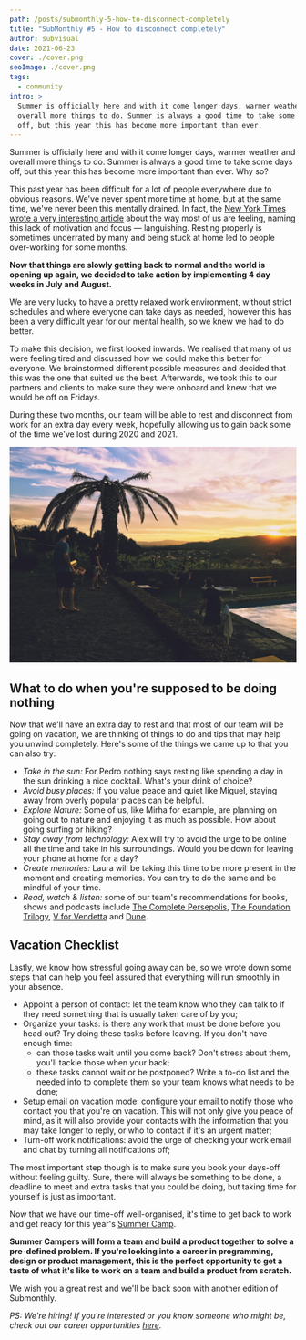 ```yaml
---
path: /posts/submonthly-5-how-to-disconnect-completely
title: "SubMonthly #5 - How to disconnect completely"
author: subvisual
date: 2021-06-23
cover: ./cover.png
seoImage: ./cover.png
tags:
  - community
intro: >
  Summer is officially here and with it come longer days, warmer weather and
  overall more things to do. Summer is always a good time to take some days
  off, but this year this has become more important than ever.
---
```



Summer is officially here and with it come longer days, warmer weather and
overall more things to do. Summer is always a good time to take some days off,
but this year this has become more important than ever.  Why so? 

This past year has been difficult for a lot of people everywhere due to obvious
reasons. We've never spent more time at home, but at the same time, we've never
been this mentally drained. In fact, the [New York Times wrote a very
interesting article][languishing] about the way most of us are feeling, naming this lack of
motivation and focus — languishing.  Resting properly is sometimes underrated
by many and being stuck at home led to people over-working for some months. 

**Now that things are slowly getting back to normal and the world is opening up
again, we decided to take action by implementing 4 day weeks in July and
August.**

We are very lucky to have a pretty relaxed work environment, without strict
schedules and where everyone can take days as needed, however this has been a
very difficult year for our mental health, so we knew we had to do better.

To make this decision, we first looked inwards. We realised that many of us
were feeling tired and discussed how we could make this better for everyone. We
brainstormed different possible measures and decided that this was the one that
suited us the best. Afterwards, we took this to our partners and clients to
make sure they were onboard and knew that we would be off on Fridays.

During these two months, our team will be able to rest and disconnect from work
for an extra day every week, hopefully allowing us to gain back some of the
time we've lost during 2020 and 2021.

![](./retreat.jpg)


## What to do when you're supposed to be doing nothing

Now that we'll have an extra day to rest and that most of our team will be
going on vacation, we are thinking of things to do and tips that may help you
unwind completely. Here's some of the things we came up to that you can also
try: 

* _Take in the sun:_ For Pedro nothing says resting like spending a day in the
  sun drinking a nice cocktail. What's your drink of choice? 
* _Avoid busy places:_ If you value peace and quiet like Miguel, staying away
  from overly popular places can be helpful. 
* _Explore Nature:_ Some of us, like Mirha for example, are planning on going
  out to nature and enjoying it as much as possible. How about going surfing or
  hiking? 
* _Stay away from technology:_ Alex will try to avoid the urge to be online all
  the time and take in his surroundings. Would you be down for leaving your
  phone at home for a day? 
* _Create memories:_ Laura will be taking this time to be more present in the
  moment and creating memories. You can try to do the same and be mindful of
  your time.
* _Read, watch & listen:_ some of our team's recommendations for books, shows
  and podcasts include [The Complete Persepolis], [The Foundation Trilogy], [V
  for Vendetta] and [Dune].


## Vacation Checklist

Lastly, we know how stressful going away can be, so we wrote down some steps
that can help you feel assured that everything will run smoothly in your
absence. 

* Appoint a person of contact: let the team know who they can talk to if they
  need something that is usually taken care of by you; 
* Organize your tasks: is there any work that must be done before you head out?
  Try doing these tasks before leaving. If you don't have enough time:
  * can those tasks wait until you come back? Don't stress about them, you'll
    tackle those when your back;  
  * these tasks cannot wait or be postponed? Write a to-do list and the needed
    info to complete them so your team knows what needs to be done;
* Setup email on vacation mode: configure your email to notify those who
  contact you that you're on vacation. This will not only give you peace of
  mind, as it will also provide your contacts with the information that you may
  take longer to reply, or who to contact if it's an urgent matter; 
* Turn-off work notifications: avoid the urge of checking your work email and
  chat by turning all notifications off; 


The most important step though is to make sure you book your days-off without
feeling guilty. Sure, there will always be something to be done, a deadline to
meet and extra tasks that you could be doing, but taking time for yourself is
just as important. 

Now that we have our time-off well-organised, it's time to get back to work and
get ready for this year's [Summer Camp].

**Summer Campers will form a team and build a product together to solve a
pre-defined problem. If you're looking into a career in programming, design or
product management, this is the perfect opportunity to get a taste of what it's
like to work on a team and build a product from scratch.**

We wish you a great rest and we'll be back soon with another edition of
Submonthly.

_PS: We're hiring! If you're interested or you know someone who might be, check
out our career opportunities [here](https://jobs.subvisual.com/)._


[languishing]: https://www.nytimes.com/2021/04/19/well/mind/covid-mental-health-languishing.html
[The Complete Persepolis]: https://www.goodreads.com/book/show/991197.The_Complete_Persepolis
[The Foundation Trilogy]: https://www.goodreads.com/book/show/46654.The_Foundation_Trilogy
[V for Vendetta]: https://www.goodreads.com/book/show/5805.V_for_Vendetta
[Dune]: https://www.goodreads.com/book/show/44767458-dune
[Summer Camp]: https://jobs.subvisual.com/summer-camp-program/en
